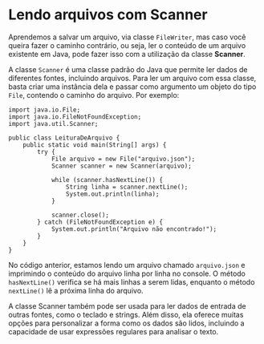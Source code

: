 # Lendo arquivos com Scanner

Aprendemos a salvar um arquivo, via classe `FileWriter`, mas caso você queira fazer o caminho contrário, ou seja, ler o conteúdo de um arquivo existente em Java, pode fazer isso com a utilização da classe <b>Scanner</b>.

A classe `Scanner` é uma classe padrão do Java que permite ler dados de diferentes fontes, incluindo arquivos. Para ler um arquivo com essa classe, basta criar uma instância dela e passar como argumento um objeto do tipo `File`, contendo o caminho do arquivo. Por exemplo:

```
import java.io.File;
import java.io.FileNotFoundException;
import java.util.Scanner;

public class LeituraDeArquivo {
    public static void main(String[] args) {
        try {
            File arquivo = new File("arquivo.json");
            Scanner scanner = new Scanner(arquivo);

            while (scanner.hasNextLine()) {
                String linha = scanner.nextLine();
                System.out.println(linha);
            }

            scanner.close();
        } catch (FileNotFoundException e) {
            System.out.println("Arquivo não encontrado!");
        }
    }
}
```

No código anterior, estamos lendo um arquivo chamado `arquivo.json` e imprimindo o conteúdo do arquivo linha por linha no console. O método `hasNextLine()` verifica se há mais linhas a serem lidas, enquanto o método `nextLine()` lê a próxima linha do arquivo.

A classe Scanner também pode ser usada para ler dados de entrada de outras fontes, como o teclado e strings. Além disso, ela oferece muitas opções para personalizar a forma como os dados são lidos, incluindo a capacidade de usar expressões regulares para analisar o texto.
